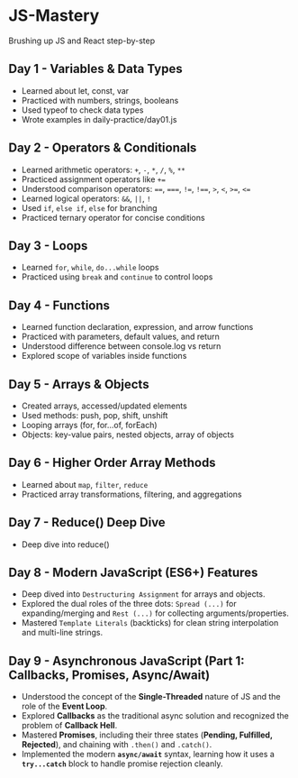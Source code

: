 # JS-Mastery

Brushing up JS and React step-by-step

## Day 1 - Variables & Data Types

- Learned about let, const, var
- Practiced with numbers, strings, booleans
- Used typeof to check data types
- Wrote examples in daily-practice/day01.js

## Day 2 - Operators & Conditionals

- Learned arithmetic operators: `+`, `-`, `*`, `/`, `%`, `**`
- Practiced assignment operators like `+=`
- Understood comparison operators: `==`, `===`, `!=`, `!==`, `>`, `<`, `>=`, `<=`
- Learned logical operators: `&&`, `||`, `!`
- Used `if`, `else if`, `else` for branching
- Practiced ternary operator for concise conditions

## Day 3 - Loops

- Learned `for`, `while`, `do...while` loops
- Practiced using `break` and `continue` to control loops

## Day 4 - Functions

- Learned function declaration, expression, and arrow functions
- Practiced with parameters, default values, and return
- Understood difference between console.log vs return
- Explored scope of variables inside functions

## Day 5 - Arrays & Objects

- Created arrays, accessed/updated elements
- Used methods: push, pop, shift, unshift
- Looping arrays (for, for...of, forEach)
- Objects: key-value pairs, nested objects, array of objects

## Day 6 - Higher Order Array Methods

- Learned about `map`, `filter`, `reduce`
- Practiced array transformations, filtering, and aggregations

## Day 7 - Reduce() Deep Dive

- Deep dive into reduce()

## Day 8 - Modern JavaScript (ES6+) Features

- Deep dived into `Destructuring Assignment` for arrays and objects.
- Explored the dual roles of the three dots: `Spread (...)` for expanding/merging and `Rest (...)` for collecting arguments/properties.
- Mastered `Template Literals` (backticks) for clean string interpolation and multi-line strings.

## Day 9 - Asynchronous JavaScript (Part 1: Callbacks, Promises, Async/Await)

- Understood the concept of the **Single-Threaded** nature of JS and the role of the **Event Loop**.
- Explored **Callbacks** as the traditional async solution and recognized the problem of **Callback Hell**.
- Mastered **Promises**, including their three states (**Pending, Fulfilled, Rejected**), and chaining with `.then()` and `.catch()`.
- Implemented the modern **`async/await`** syntax, learning how it uses a **`try...catch`** block to handle promise rejection cleanly.
